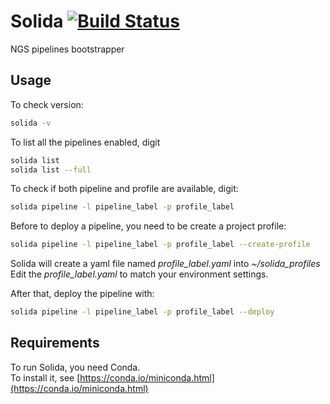 # Solida [![Build Status](https://travis-ci.org/gmauro/solida.svg?branch=master)](https://travis-ci.org/gmauro/solida)
NGS pipelines bootstrapper

## Usage

To check version:
```bash
solida -v
```

To list all the pipelines enabled, digit
```bash
solida list
solida list --full
```

To check if both pipeline and profile are available, digit:
```bash
solida pipeline -l pipeline_label -p profile_label
```

Before to deploy a pipeline, you need to be create a project profile:
```bash
solida pipeline -l pipeline_label -p profile_label --create-profile 
```
Solida will create a yaml file named _profile_label.yaml_ into _~/solida_profiles_  
Edit the _profile_label.yaml_ to match your environment settings.

After that, deploy the pipeline with:
```bash
solida pipeline -l pipeline_label -p profile_label --deploy 
```

## Requirements

To run Solida, you need Conda.  
To install it, see [https://conda.io/miniconda.html](https://conda.io/miniconda.html) 
